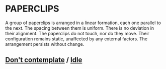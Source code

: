 # PAPERCLIPS

A group of paperclips is arranged in a linear formation, each one parallel to the next. The spacing between them is uniform. There is no deviation in their alignment. The paperclips do not touch, nor do they move. Their configuration remains static, unaffected by any external factors. The arrangement persists without change.

## [Don't contemplate](page-a9a1b5c968775915) / [Idle](page-52960d969cb4994d)
